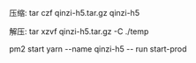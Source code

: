 
压缩:  tar czf qinzi-h5.tar.gz qinzi-h5

解压:  tar xzvf qinzi-h5.tar.gz -C ./temp


pm2 start yarn --name qinzi-h5 -- run start-prod 